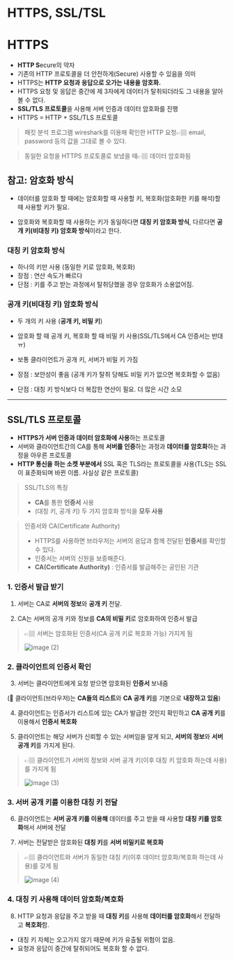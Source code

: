 # HTTPS, SSL/TSL

# HTTPS

- **HTTP S**ecure의 약자
- 기존의 HTTP 프로토콜을 더 안전하게(Secure) 사용할 수 있음을 의미
- HTTPS는 **HTTP 요청과 응답으로 오가는 내용을 암호화.**
- HTTPS 요청 및 응답은 중간에 제 3자에게 데이터가 탈취되더라도 그 내용을 알아볼 수 없다.
- **SSL/TLS 프로토콜**을 사용해 서버 인증과 데이터 암호화를 진행
- HTTPS = HTTP + SSL/TLS 프로토콜

> 패킷 분석 프로그램 wireshark를 이용해 확인한 HTTP 요청👉🏽 email, password 등의 값을 그대로 볼 수 있다.
> 

> 동일한 요청을 HTTPS 프로토콜로 보냈을 때👉🏽 데이터 암호화됨
> 

## 참고: 암호화 방식

- 데이터를 암호화 할 때에는 암호화할 때 사용할 키, 복호화(암호화한 키를 해석)할 때 사용할 키가 필요.
- 암호화와 복호화할 때 사용하는 키가 동일하다면 **대칭 키 암호화 방식**, 다르다면 **공개 키(비대칭 키) 암호화 방식**이라고 한다.
    
    > 
    > 

### 대칭 키 암호화 방식

- 하나의 키만 사용 (동일한 키로 암호화, 복호화)
- 장점 : 연산 속도가 빠르다
- 단점 : 키를 주고 받는 과정에서 탈취당했을 경우 암호화가 소용없어짐.

> 
> 

### 공개 키(비대칭 키) 암호화 방식

- 두 개의 키 사용 (**공개 키, 비밀 키**)
- 암호화 할 때 공개 키, 복호화 할 때 비밀 키 사용(SSL/TLS에서 CA 인증서는 반대ㅠ)
- 보통 클라이언트가 공개 키, 서버가 비밀 키 가짐
- 장점 : 보안성이 좋음 (공개 키가 탈취 당해도 비밀 키가 없으면 복호화할 수 없음)
- 단점 : 대칭 키 방식보다 더 복잡한 연산이 필요. 더 많은 시간 소모
    
    > 
    > 

---

## SSL/TLS 프로토콜

- **HTTPS가 서버 인증과 데이터 암호화에 사용**하는 프로토콜
- 서버와 클라이언트간의 CA를 통해 **서버를 인증**하는 과정과 **데이터를 암호화**하는 과정을 아우른 프로토콜
- **HTTP 통신을 하는 소켓 부분에서** SSL 혹은 TLS라는 프로토콜을 사용(TLS는 SSL이 표준화되며 바뀐 이름. 사실상 같은 프로토콜)

> SSL/TLS의 특징
> 
> - **CA**를 통한 **인증서** 사용
> - (대칭 키, 공개 키) 두 가지 암호화 방식을 **모두 사용**

> 인증서와 CA(Certificate Authority)
> 
> - HTTPS를 사용하면 브라우저는 서버의 응답과 함께 전달된 **인증서**를 확인할 수 있다.
> - 인증서는 서버의 신원을 보증해준다.
> - **CA(Certificate Authority)** : 인증서를 발급해주는 공인된 기관

### 1. 인증서 발급 받기

1) 서버는 CA로 **서버의 정보**와 **공개 키** 전달.

2) CA는 서버의 공개 키와 정보를 **CA의 비밀 키**로 암호화하여 인증서 발급

> 👉🏽 서버는 암호화된 인증서(CA 공개 키로 복호화 가능) 가지게 됨
> 
> 
> ![image (2)](https://github.com/42CSstudy/CS-Study/assets/69511382/19bf6e7d-43ab-465c-b106-c826b191d418)

> 

### 2. 클라이언트의 인증서 확인

3) 서버는 클라이언트에게 요청 받으면 암호화된 **인증서** 보내줌

(🌈 클라이언트(브라우저)는 **CA들의 리스트**와 **CA 공개 키**를 기본으로 **내장하고 있음**)

4) 클라이언트는 인증서가 리스트에 있는 CA가 발급한 것인지 확인하고 **CA 공개 키**를 이용해서 **인증서 복호화**

5) 클라이언트는 해당 서버가 신뢰할 수 있는 서버임을 알게 되고, **서버의 정보**와 **서버 공개 키**를 가지게 된다.

> 👉🏽 클라이언트가 서버의 정보와 서버 공개 키(이후 대칭 키 암호화 하는데 사용)를 가지게 됨
> 
> 
> ![image (3)](https://github.com/42CSstudy/CS-Study/assets/69511382/35725592-5c4b-4a1d-bf0f-27f1e2c481c8)

> 

### 3. 서버 공개 키를 이용한 대칭 키 전달

6) 클라이언트는 **서버 공개 키를 이용해** 데이터를 주고 받을 때 사용할 **대칭 키를 암호화**해서 서버에 전달

7) 서버는 전달받은 암호화된 **대칭 키**를 **서버 비밀키로 복호화**

> 👉🏽 클라이언트와 서버가 동일한 대칭 키(이후 데이터 암호화/복호화 하는데 사용)를 갖게 됨
> 
> 
> ![image (4)](https://github.com/42CSstudy/CS-Study/assets/69511382/868414b4-5c74-4897-902b-bddd3aa33de2)
> 

### 4. 대칭 키 사용해 데이터 암호화/복호화

8) HTTP 요청과 응답을 주고 받을 때 **대칭 키**를 사용해 **데이터를 암호화**해서 전달하고 **복호화**함.

- 대칭 키 자체는 오고가지 않기 때문에 키가 유출될 위험이 없음.
- 요청과 응답이 중간에 탈취되어도 복호화 할 수 없다.